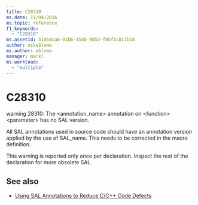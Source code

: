 ```yaml
---
title: C28310
ms.date: 11/04/2016
ms.topic: reference
f1_keywords:
  - "C28310"
ms.assetid: 51054ca8-01b6-454b-9853-f05f1c817b18
author: mikeblome
ms.author: mblome
manager: markl
ms.workload:
  - "multiple"
---
```

# C28310
warning 28310: The <annotation_name> annotation on \<function> \<parameter> has no SAL version.

 All SAL annotations used in source code should have an annotation version applied by the use of SAL_name. This needs to be corrected in the macro definition.

 This warning is reported only once per declaration. Inspect the rest of the declaration for more obsolete SAL.

## See also

- [Using SAL Annotations to Reduce C/C++ Code Defects](../code-quality/using-sal-annotations-to-reduce-c-cpp-code-defects.md)
